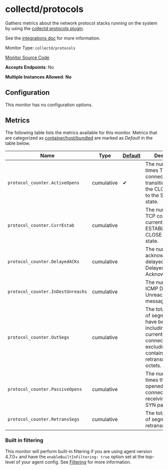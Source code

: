 <!--- GENERATED BY gomplate from scripts/docs/monitor-page.md.tmpl --->

# collectd/protocols

Gathers metrics about the network protocol
stacks running on the system by using the [collectd protocols
plugin](https://collectd.org/wiki/index.php/Plugin:Protocols).

See the [integrations
doc](https://github.com/signalfx/integrations/tree/master/collectd-protocols)
for more information.


Monitor Type: `collectd/protocols`

[Monitor Source Code](https://github.com/signalfx/signalfx-agent/tree/master/internal/monitors/collectd/protocols)

**Accepts Endpoints**: No

**Multiple Instances Allowed**: **No**

## Configuration

This monitor has no configuration options.


## Metrics

The following table lists the metrics available for this monitor.
Metrics that are categorized as [container/host/bundled](https://docs.signalfx.com/en/latest/admin-guide/usage.html#about-custom-bundled-and-high-resolution-metrics)
are marked as _Default_ in the table below.

| Name | Type | [Default](https://docs.signalfx.com/en/latest/admin-guide/usage.html#about-custom-bundled-and-high-resolution-metrics) | Description |
| ---  | ---  | ---    | ---         |
| `protocol_counter.ActiveOpens` | cumulative | ✔ | The number of times TCP connections transitioned from the CLOSED state to the SYN-SENT state. |
| `protocol_counter.CurrEstab` | cumulative |  | The number of TCP connections currently in either ESTABLISHED or CLOSE-WAIT state. |
| `protocol_counter.DelayedACKs` | cumulative |  | The number of acknowledgements delayed by TCP Delayed Acknowledgement |
| `protocol_counter.InDestUnreachs` | cumulative |  | The number of ICMP Destination Unreachable messages received |
| `protocol_counter.OutSegs` | cumulative |  | The total number of segments that have been sent, including those on current connections but excluding those containing only retransmitted octets. |
| `protocol_counter.PassiveOpens` | cumulative |  | The number of times that a server opened a connection, due to receiving a TCP SYN packet. |
| `protocol_counter.RetransSegs` | cumulative |  | The total number of segments retransmitted |



### Built in filtering
This monitor will perform built-in filtering if you are using agent version
4.7.0+ and have the `enableBuiltInFiltering: true` option set at the top-level
of your agent config.  See
[Filtering](https://docs.signalfx.com/en/latest/integrations/agent/filtering.html)
for more information.


